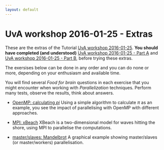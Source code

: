 ```yaml
---
layout: default
---
```


# UvA workshop 2016-01-25 - Extras

These are the extras of the Tutorial [UvA workshop 2016-01-25](UvAworkshop-2016-01-25).
**You should have completed (and understood)** [UvA workshop 2016-01-25 - Part A](UvAworkshop-2016-01-25-partA) and [UvA workshop 2016-01-25 - Part B](UvAworkshop-2016-01-25-partB),  before trying these extras.

The exersises below can be done in any order and you can do none or more, depending on your enthusiasm and available time.

You will find several _Food for brain_ questions in each exercise that you might encounter when working with _Parallelization_ techniques. Perform many tests, observe the results, think about answers.

* [OpenMP: calculating _pi_](UvAworkshop-2016-01-25-OpenMP)
  Using a simple algorithm to calculate _&pi;_ as an example, you see the impact of parallelising with OpenMP with different approaches.  
* [MPI: xBeach](UvAworkshop-2016-01-25-xBeach)
  XBeach is a two-dimensional model for waves hitting the shore, using MPI to parallelise the computations.

* [master/slaves: Mandelbrot](UvAworkshop-2016-01-25-Mandelbrot)
  A graphical example showing master/slaves (or master/workers) parallelisation.
